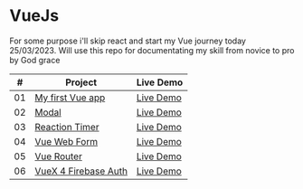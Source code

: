 # VueJs

For some purpose i'll skip react and start my Vue journey today 25/03/2023. Will use this repo for documentating my skill from novice to pro by God grace

|  #  | Project                                                                                           | Live Demo                                           |
| :-: | ------------------------------------------------------------------------------------------------- | --------------------------------------------------- |
| 01  | [My first Vue app ](https://github.com/imran2975/VueJs/tree/master/Intro%20CDN)                   | [Live Demo](https://vue-intro-cdn.netlify.app/)     |
| 02  | [Modal](https://github.com/imran2975/VueJs/tree/master/Modal)                                     | [Live Demo](https://modal-vuejs.netlify.app)        |
| 03  | [Reaction Timer](https://github.com/imran2975/VueJs/tree/master/Reaction%20Timer)                 | [Live Demo](https://vue-reactions-game.netlify.app) |
| 04  | [Vue Web Form](https://github.com/imran2975/VueJs/tree/master/Vue%20Web%20Form)                   | [Live Demo](https://vue-web-form.netlify.app)       |
| 05  | [Vue Router](https://github.com/imran2975/VueJs/tree/master/Vue%20Router)                         | [Live Demo](vue-jobs-router.netlify.app)            |
| 06  | [VueX 4 Firebase Auth](https://github.com/imran2975/VueJs/tree/master/VueX%204%20Firebase%20Auth) | [Live Demo](https://vuex-firebaseauth.netlify.app)  |
